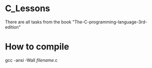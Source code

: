 # C_Lessons

There are all tasks from the book "The-C-programming-language-3rd-edition"

# How to compile

gcc -ansi -Wall *filename*.c
